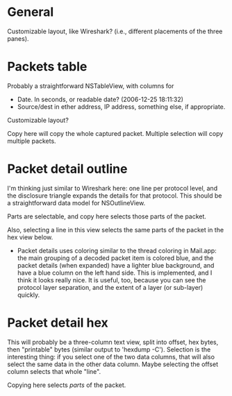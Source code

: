 # General #

Customizable layout, like Wireshark? (i.e., different placements of the three panes).

# Packets table #

Probably a straightforward NSTableView, with columns for

  * Date. In seconds, or readable date? (2006-12-25 18:11:32)
  * Source/dest in ether address, IP address, something else, if appropriate.

Customizable layout?

Copy here will copy the whole captured packet. Multiple selection will copy multiple packets.

# Packet detail outline #

I'm thinking just similar to Wireshark here: one line per protocol level, and the disclosure triangle expands the details for that protocol. This should be a straightforward data model for NSOutlineView.

Parts are selectable, and copy here selects those parts of the packet.

Also, selecting a line in this view selects the same parts of the packet in the hex view below.

  * Packet details uses coloring similar to the thread coloring in Mail.app: the main grouping of a decoded packet item is colored blue, and the packet details (when expanded) have a lighter blue background, and have a blue column on the left hand side. This is implemented, and I think it looks really nice. It is useful, too, because you can see the protocol layer separation, and the extent of a layer (or sub-layer) quickly.

# Packet detail hex #

This will probably be a three-column text view, split into offset, hex bytes, then "printable" bytes (similar output to 'hexdump -C'). Selection is the interesting thing: if you select one of the two data columns, that will also select the same data in the other data column. Maybe selecting the offset column selects that whole "line".

Copying here selects _parts_ of the packet.